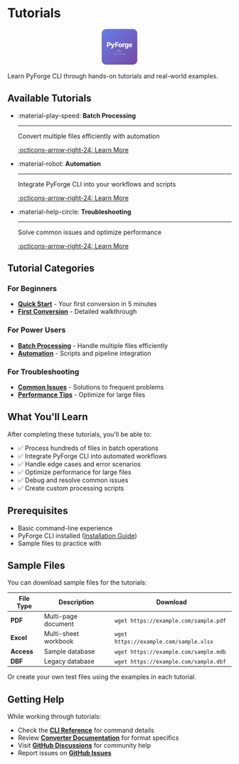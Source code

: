 # Tutorials

<div align="center">
  <img src="../../assets/icon_pyforge_forge.svg" alt="PyForge CLI" width="80" height="80">
</div>

Learn PyForge CLI through hands-on tutorials and real-world examples.

## Available Tutorials

<div class="grid cards" markdown>

-   :material-play-speed: **Batch Processing**

    ---

    Convert multiple files efficiently with automation

    [:octicons-arrow-right-24: Learn More](batch-processing.md)

-   :material-robot: **Automation**

    ---

    Integrate PyForge CLI into your workflows and scripts

    [:octicons-arrow-right-24: Learn More](automation.md)

-   :material-help-circle: **Troubleshooting**

    ---

    Solve common issues and optimize performance

    [:octicons-arrow-right-24: Learn More](troubleshooting.md)

</div>

## Tutorial Categories

### For Beginners
- **[Quick Start](../getting-started/quick-start.md)** - Your first conversion in 5 minutes
- **[First Conversion](../getting-started/first-conversion.md)** - Detailed walkthrough

### For Power Users
- **[Batch Processing](batch-processing.md)** - Handle multiple files efficiently
- **[Automation](automation.md)** - Scripts and pipeline integration

### For Troubleshooting
- **[Common Issues](troubleshooting.md)** - Solutions to frequent problems
- **[Performance Tips](troubleshooting.md#performance)** - Optimize for large files

## What You'll Learn

After completing these tutorials, you'll be able to:

- ✅ Process hundreds of files in batch operations
- ✅ Integrate PyForge CLI into automated workflows
- ✅ Handle edge cases and error scenarios
- ✅ Optimize performance for large files
- ✅ Debug and resolve common issues
- ✅ Create custom processing scripts

## Prerequisites

- Basic command-line experience
- PyForge CLI installed ([Installation Guide](../getting-started/installation.md))
- Sample files to practice with

## Sample Files

You can download sample files for the tutorials:

| File Type | Description | Download |
|-----------|-------------|----------|
| **PDF** | Multi-page document | `wget https://example.com/sample.pdf` |
| **Excel** | Multi-sheet workbook | `wget https://example.com/sample.xlsx` |
| **Access** | Sample database | `wget https://example.com/sample.mdb` |
| **DBF** | Legacy database | `wget https://example.com/sample.dbf` |

Or create your own test files using the examples in each tutorial.

## Getting Help

While working through tutorials:

- Check the **[CLI Reference](../reference/cli-reference.md)** for command details
- Review **[Converter Documentation](../converters/index.md)** for format specifics
- Visit **[GitHub Discussions](https://github.com/Py-Forge-Cli/PyForge-CLI/discussions)** for community help
- Report issues on **[GitHub Issues](https://github.com/Py-Forge-Cli/PyForge-CLI/issues)**